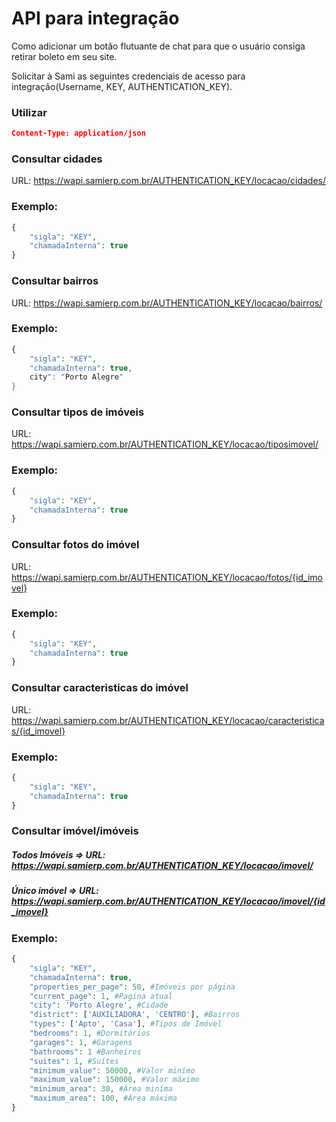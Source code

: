 # API para integração
Como adicionar um botão flutuante de chat para que o usuário consiga retirar boleto em seu site.


Solicitar à Sami as seguintes credenciais de acesso para integração(Username, KEY, AUTHENTICATION_KEY).


### **Utilizar**
```json
Content-Type: application/json
```

### **Consultar cidades**

URL: https://wapi.samierp.com.br/AUTHENTICATION_KEY/locacao/cidades/

### Exemplo:

```php
{
    "sigla": "KEY",
    "chamadaInterna": true
}
```

### **Consultar bairros**

URL: https://wapi.samierp.com.br/AUTHENTICATION_KEY/locacao/bairros/

### Exemplo:

```php
{
    "sigla": "KEY",
    "chamadaInterna": true,
    city": "Porto Alegre"
}
```

### **Consultar tipos de imóveis**

URL: https://wapi.samierp.com.br/AUTHENTICATION_KEY/locacao/tiposimovel/

### Exemplo:

```php
{
    "sigla": "KEY",
    "chamadaInterna": true
}
```

### **Consultar fotos do imóvel**

URL: https://wapi.samierp.com.br/AUTHENTICATION_KEY/locacao/fotos/{id_imovel}

### Exemplo:

```php
{
    "sigla": "KEY",
    "chamadaInterna": true
}
```

### **Consultar caracteristicas do imóvel**

URL: https://wapi.samierp.com.br/AUTHENTICATION_KEY/locacao/caracteristicas/{id_imovel}

### Exemplo:

```php
{
    "sigla": "KEY",
    "chamadaInterna": true
}
```


### **Consultar imóvel/imóveis**

##### Todos Imóveis => URL: https://wapi.samierp.com.br/AUTHENTICATION_KEY/locacao/imovel/
##### Único imóvel => URL: https://wapi.samierp.com.br/AUTHENTICATION_KEY/locacao/imovel/{id_imovel}

### Exemplo:

```php
{
    "sigla": "KEY",
    "chamadaInterna": true,
    "properties_per_page": 50, #Imóveis por página
    "current_page": 1, #Pagina atual
    "city": 'Porto Alegre', #Cidade
    "district": ['AUXILIADORA', 'CENTRO'], #Bairros
    "types": ['Apto', 'Casa'], #Tipos de Imóvel
    "bedrooms": 1, #Dormitórios
    "garages": 1, #Garagens
    "bathrooms": 1 #Banheiros
    "suites": 1, #Suítes
    "minimum_value": 50000, #Valor minímo
    "maximum_value": 150000, #Valor máximo
    "minimum_area": 30, #Área miníma
    "maximum_area": 100, #Área máxima
}
```

